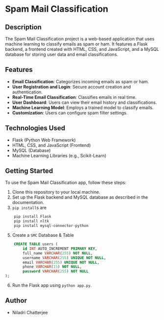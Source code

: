 # Spam Mail Classification

## Description

The Spam Mail Classification project is a web-based application that uses machine learning to classify emails as spam or ham. It features a Flask backend, a frontend created with HTML, CSS, and JavaScript, and a MySQL database for storing user data and email classifications.

## Features

- **Email Classification**: Categorizes incoming emails as spam or ham.
- **User Registration and Login**: Secure account creation and authentication.
- **Real-Time Email Classification**: Classifies emails in real time.
- **User Dashboard**: Users can view their email history and classifications.
- **Machine Learning Model**: Employs a trained model to classify emails.
- **Customization**: Users can configure spam filter settings.

## Technologies Used

- Flask (Python Web Framework)
- HTML, CSS, and JavaScript (Frontend)
- MySQL (Database)
- Machine Learning Libraries (e.g., Scikit-Learn)

## Getting Started

To use the Spam Mail Classification app, follow these steps:

1. Clone this repository to your local machine.
2. Set up the Flask backend and MySQL database as described in the documentation.
3. `pip install`s are
```bash
    pip install Flask
    pip install nltk
    pip install mysql-connector-python
```
5. Create a `SMC` Database & Table 
```sql
    CREATE TABLE users (
        id INT AUTO_INCREMENT PRIMARY KEY,
        full_name VARCHAR(255) NOT NULL,
        username VARCHAR(255) UNIQUE NOT NULL,
        email VARCHAR(255) UNIQUE NOT NULL,
        phone VARCHAR(15) NOT NULL,
        password VARCHAR(255) NOT NULL
);

```
6. Run the Flask app using `python app.py`.


## Author

- Niladri Chatterjee

